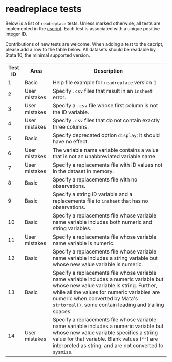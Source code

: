readreplace tests
=================

Below is a list of `readreplace` tests. Unless marked otherwise, all tests are implemented in the [cscript](/cscript/readreplace.do). Each test is associated with a unique positive integer ID.

Contributions of new tests are welcome. When adding a test to the cscript, please add a row to the table below. All datasets should be readable by Stata 10, the minimal supported version.

<table>
<tr>
	<th>Test ID</th>
	<th>Area</th>
	<th>Description</th>
</tr>
<tr>
	<td>1</td>
	<td>Basic</td>
	<td>Help file example for <code>readreplace</code> version 1</td>
</tr>
<tr>
	<td>2</td>
	<td>User mistakes</td>
	<td>Specify <code>.csv</code> files that result in an <code>insheet</code> error.</td>
</tr>
<tr>
	<td>3</td>
	<td>User mistakes</td>
	<td>Specify a <code>.csv</code> file whose first column is not the ID variable.</td>
</tr>
<tr>
	<td>4</td>
	<td>User mistakes</td>
	<td>Specify <code>.csv</code> files that do not contain exactly three columns.</td>
</tr>
<tr>
	<td>5</td>
	<td>Basic</td>
	<td>Specify deprecated option <code>display</code>; it should have no effect.</td>
</tr>
<tr>
	<td>6</td>
	<td>User mistakes</td>
	<td>The variable name variable contains a value that is not an unabbreviated variable name.</td>
</tr>
<tr>
	<td>7</td>
	<td>User mistakes</td>
	<td>Specify a replacements file with ID values not in the dataset in memory.</td>
</tr>
<tr>
	<td>8</td>
	<td>Basic</td>
	<td>Specify a replacements file with no observations.</td>
</tr>
<tr>
	<td>9</td>
	<td>Basic</td>
	<td>Specify a string ID variable and a replacements file to <code>insheet</code> that has no observations.</td>
</tr>
<tr>
	<td>10</td>
	<td>Basic</td>
	<td>Specify a replacements file whose variable name variable includes both numeric and string variables.</td>
</tr>
<tr>
	<td>11</td>
	<td>User mistakes</td>
	<td>Specify a replacements file whose variable name variable is numeric.</td>
</tr>
<tr>
	<td>12</td>
	<td>Basic</td>
	<td>Specify a replacements file whose variable name variable includes a string variable but whose new value variable is numeric.</td>
</tr>
<tr>
	<td>13</td>
	<td>Basic</td>
	<td>Specify a replacements file whose variable name variable includes a numeric variable but whose new value variable is string. Further, while all the values for numeric variables are numeric when converted by Mata's <code>strtoreal()</code>, some contain leading and trailing spaces.</td>
</tr>
<tr>
	<td>14</td>
	<td>User mistakes</td>
	<td>Specify a replacements file whose variable name variable includes a numeric variable but whose new value variable specifies a string value for that variable. Blank values (<code>""</code>) are interpreted as string, and are not converted to <code>sysmiss</code>.</td>
</tr>
</table>
